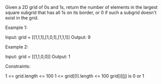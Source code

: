 Given a 2D grid of 0s and 1s, return the number of elements in the largest
square subgrid that has all 1s on its border, or 0 if such a subgrid doesn't
exist in the grid.


Example 1:


Input: grid = [[1,1,1],[1,0,1],[1,1,1]]
Output: 9


Example 2:


Input: grid = [[1,1,0,0]]
Output: 1



Constraints:


1 <= grid.length <= 100
1 <= grid[0].length <= 100
grid[i][j] is 0 or 1



